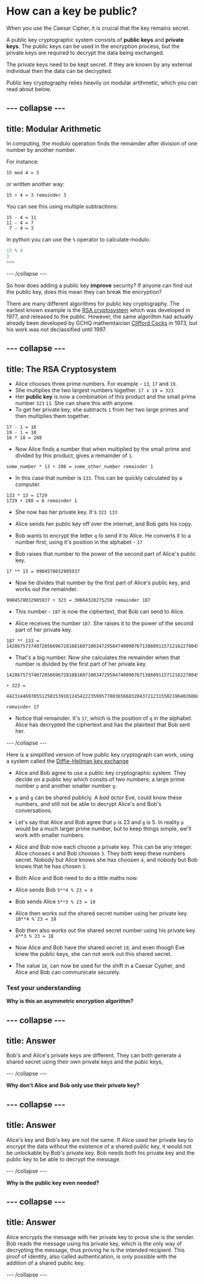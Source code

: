 # How can a key be public?

When you use the Caesar Cipher, it is crucial that the key remains secret.

A public key cryptographic system consists of **public keys** and **private keys**. The public keys can be used in the encryption process, but the private keys are required to decrypt the data being exchanged.

The private keys need to be kept secret. If they are known by any external individual then the data can be decrypted.

Public key cryptography relies heavily on modular artihmetic, which you can read about below.

--- collapse ---
---
title: Modular Arithmetic
---
In computing, the modulo operation finds the remainder after division of one number by another number.

For instance:

```
15 mod 4 = 3
```

or written another way:

```
15 ÷ 4 = 3 remainder 3
```

You can see this using multiple subtractions:

```
15 - 4 = 11
11 - 4 = 7
 7 - 4 = 3
``` 

In python you can use the `%` operator to calculate modulo.

```python
15 % 4
3
>>>
```
--- /collapse ---

So how does adding a public key __improve__ security? If anyone can find out the public key, does this mean they can break the encryption?

There are many different algorithms for public key cryptography. The earliest known example is the [RSA cryptosystem](https://en.wikipedia.org/wiki/RSA_(cryptosystem)) which was developed in 1977, and released to the public. However, the same algorithm had actually already been developed by GCHQ mathemtaician [Clifford Cocks](https://en.wikipedia.org/wiki/Clifford_Cocks) in 1973, but his work was not declassified until 1997.

--- collapse ---
---
title: The RSA Cryptosystem
---
- Alice chooses three prime numbers. For example - `13`, `17` and `19`.
- She multiplies the two largest numbers together. `17 x 19 = 323`
- Her **public key** is now a combination of this product and the small prime number `323` `13`. She can share this with anyone.
- To get her private key, she subtracts `1` from her two large primes and then multiplies them together.

```
17 - 1 = 16
19 - 1 = 18
16 * 18 = 288
```

- Now Alice finds a number that when multiplied by the small prime and divided by this product, gives a remainder of `1`.

```
some_number * 13 ÷ 288 = some_other_number remainder 1
```

- In this case that number is `133`. This can be quickly calculated by a computer.

```
133 * 13 = 1729
1729 ÷ 288 = 6 remainder 1
```

- She now has her private key. It's `323 133`

- Alice sends her public key off over the internet, and Bob gets his copy.

- Bob wants to encrypt the letter `q` to send it to Alice. He converts it to a number first, using it's position in the alphabet - `17`

- Bob raises that number to the power of the second part of Alice's public key.

```
17 ** 13 = 9904578032905937
```

- Now he divides that number by the first part of Alice's public key, and works out the remainder.

```
9904578032905937 ÷ 323 = 30664328275250 remainder 187
```

- This number - `187` is now the ciphertext, that Bob can send to Alice.

- Alice receives the number `187`. She raises it to the power of the second part of her private key.

```
187 ** 133 = 142867573740720566967281881607100347295847400907671386091157121622780454369129479664615460769905626347535899931271341842520680048730294079130102722601895364310787622375946501020768888839654428347116807175403923673347503784689653101030237682797486439417148026581600192839120518456938618487878401112343947
```

- That's a big number. Now she calculates the remainder when that number is divided by the first part of her private key.

```
142867573740720566967281881607100347295847400907671386091157121622780454369129479664615460769905626347535899931271341842520680048730294079130102722601895364310787622375946501020768888839654428347116807175403923673347503784689653101030237682797486439417148026581600192839120518456938618487878401112343947

÷ 323 = 

442314469785512581539161245422235995778036566832043721231550219640260682060418642693079682615153948474292406207252865372224104020193042907357701452102267201984216551240583474414661674655052564333398394342775448312722776663559110370250126302215824888785001731815323491471101026301914858467798032580608

remainder 17
```

- Notice that remainder. It's `17`, which is the position of `q` in the alphabet. Alice has decrypted the ciphertext and has the plaintext that Bob sent her.

--- /collapse ---

Here is a simplified version of how public key cryptograph can work, using a system called the [Diffie-Hellman key exchange](https://en.wikipedia.org/wiki/Diffie%E2%80%93Hellman_key_exchange)

- Alice and Bob agree to use a public key cryptographic system. They decide on a public key which consits of two numbers; a large prime number `p` and another smaller number `g`.

- `p` and `g` can be shared publicly. A *bad actor* Eve, could know these numbers, and still not be able to decrypt Alice's and Bob's conversations.

- Let's say that Alice and Bob agree that `p` is 23 and `g` is 5. In reality `p` would be a much larger prime number, but to keep things simple, we'll work with smaller numbers.

- Alice and Bob now each choose a private key. This can be any integer. Alice chooses `4` and Bob chooses `3`. They both keep these numbers secret. Nobody but Alice knows she has choosen `4`, and nobody but Bob knows that he has chosen `3`.

- Both Alice and Bob need to do a little maths now.

- Alice sends Bob `5**4 % 23 = 4`

- Bob sends Alice `5**3 % 23 = 10`

- Alice then works out the shared secret number using her private key. `10**4 % 23 = 18`

- Bob then also works out the shared secret number using his private key. `4**3 % 23 = 18`

- Now Alice and Bob have the shared secret `18`, and even though Eve knew the public keys, she can not work out this shared secret.

- The value `18`, can now be used for the shift in a Caesar Cypher, and Alice and Bob can communicate securely.

### Test your understanding

**Why is this an asymmetric encryption algorithm?**

--- collapse ---
---
title: Answer
---

Bob's and Alice's private keys are different. They can both generate a shared secret using their own private keys and the pubic keys,

--- /collapse ---


**Why don't Alice and Bob only use their private key?**

--- collapse ---
---
title: Answer
---

Alice's key and Bob's key are not the same. If Alice used her private key to encrypt the data without the existence of a shared public key, it would not be unlockable by Bob's private key. Bob needs both his private key and the public key to be able to decrypt the message.

--- /collapse ---

**Why is the public key even needed?**

--- collapse ---
---
title: Answer
---
Alice encrypts the message with her private key to prove she is the sender. Bob reads the message using his private key, which is the only way of decrypting the message, thus proving he is the intended recipient. This proof of identity, also called authentication, is only possible with the addition of a shared public key.

--- /collapse ---
